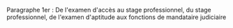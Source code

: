 Paragraphe 1er : De l'examen d'accès au stage professionnel, du stage professionnel, de l'examen d'aptitude aux fonctions de mandataire judiciaire